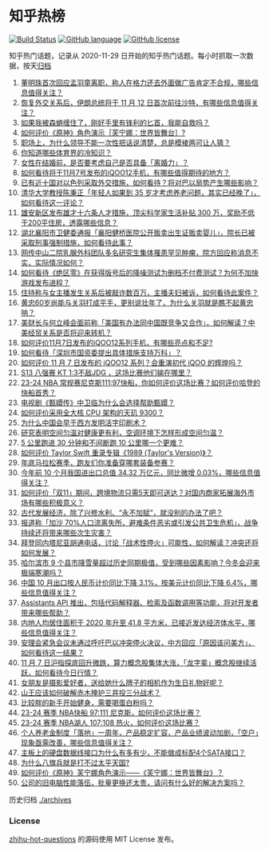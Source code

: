 # 知乎热榜
[![Build Status](https://github.com/ToWeLong/zhihu-hot-questions/workflows/CI/badge.svg)](https://github.com/ToWeLong/zhihu-hot-questions/actions)
[![GitHub language](https://img.shields.io/badge/language-golang-orange.svg)](https://golang.org/)
[![GitHub license](https://img.shields.io/github/license/ToWeLong/zhihu-hot-questions)](https://github.com/ToWeLong/zhihu-hot-questions/blob/main/LICENSE)

知乎热门话题，记录从 2020-11-29 日开始的知乎热门话题。每小时抓取一次数据，按天[归档](./archives)

<!-- BEGIN -->

1. [董明珠首次回应孟羽童离职，称人在格力还去外面做广告肯定不合规，哪些信息值得关注？](https://www.zhihu.com/question/629363251)
1. [恢复外交关系后，伊朗总统将于 11 月 12 日首次前往沙特，有哪些信息值得关注？](https://www.zhihu.com/question/629334176)
1. [如果我被森蚺缠住了，刚好手里有锋利的匕首，我能自救吗？](https://www.zhihu.com/question/628965121)
1. [如何评价《原神》角色演示［芙宁娜：世界皆舞台］?](https://www.zhihu.com/question/629349562)
1. [职场上，为什么领导不能一次性把话说清楚，总是模棱两可让人猜？](https://www.zhihu.com/question/628707651)
1. [你知道哪些体育界的冷知识？](https://www.zhihu.com/question/68280634)
1. [女性在结婚前，是否要考虑自己是否具备「离婚力」？](https://www.zhihu.com/question/627613425)
1. [如何看待将于11月7号发布的iQOO12手机，有哪些值得期待的地方？](https://www.zhihu.com/question/628659446)
1. [已有近十国对以色列采取外交措施，如何看待？将对巴以局势产生哪些影响？](https://www.zhihu.com/question/629356482)
1. [清华大学教授陈秉正「年轻人如果到 35 岁才考虑养老问题，其实已经晚了」，如何看待这一评论？](https://www.zhihu.com/question/629245509)
1. [雄安新区发布雄才十六条人才措施，顶尖科学家生活补贴 300 万，奖励不低于200平住房，透露哪些信息？](https://www.zhihu.com/question/629343493)
1. [湖北襄阳市卫健委通报「襄阳健桥医院公开贩卖出生证贩卖婴儿」，院长已被采取刑事强制措施，如何看待此事？](https://www.zhihu.com/question/629346014)
1. [网传中山二院乳腺外科团队多名研究生集体罹患罕见肿瘤，院方回应称消息不实，实际情况如何？](https://www.zhihu.com/question/629355942)
1. [如何看待《绝区零》在获得版号后的降噪测试为删档不付费测试？为何不加快游戏发布进程？](https://www.zhihu.com/question/629058772)
1. [住持称与女主播发生关系后被敲诈数百万，主播夫妇被诉，如何看待此案件？](https://www.zhihu.com/question/629336044)
1. [黄忠60岁尚能与关羽打成平手，更别说壮年了，为什么关羽就是瞧不起黄忠呐？](https://www.zhihu.com/question/628665777)
1. [美财长与何立峰会面前称「美国有办法同中国既竞争又合作」，如何解读？中美经贸关系是否将迎来转机？](https://www.zhihu.com/question/629364243)
1. [如何评价11月7日发布的iQOO12系列手机，有哪些亮点和不足?](https://www.zhihu.com/question/629260898)
1. [如何看待「深圳市国资委提出具体措施支持万科」？](https://www.zhihu.com/question/629257102)
1. [如何评价 11 月 7 日发布的 iQOO12 系列？会重演初代 iQOO 的辉煌吗？](https://www.zhihu.com/question/629378512)
1. [S13 八强赛 KT 1:3不敌JDG ，这场比赛他们输在哪里？](https://www.zhihu.com/question/629088060)
1. [23-24 NBA 常规赛尼克斯111:97快船，你如何评价这场比赛？如何评价哈登的 快船首秀？](https://www.zhihu.com/question/629343608)
1. [电视剧《甄嬛传》中卫临为什么会选择帮助甄嬛？](https://www.zhihu.com/question/628572640)
1. [如何评价采用全大核 CPU 架构的天玑 9300？](https://www.zhihu.com/question/627542872)
1. [为什么中国会早于西方发明活字印刷术？](https://www.zhihu.com/question/628655092)
1. [研究表明空间匀温对健康更有利，空调环境下怎样形成空间匀温？](https://www.zhihu.com/question/629246965)
1. [5 公里跑进 30 分钟和不间断跑 10 公里哪一个更难？](https://www.zhihu.com/question/626655203)
1. [如何评价 Taylor Swift 重录专辑《1989 (Taylor's Version)》？](https://www.zhihu.com/question/628040892)
1. [年底马拉松赛季，跑友们你准备穿哪套装备参赛？](https://www.zhihu.com/question/626849942)
1. [今年前 10 个月我国进出口总值 34.32 万亿元，同比微增 0.03%，哪些信息值得关注？](https://www.zhihu.com/question/629343460)
1. [如何评价「双11」期间，跨境物流只需5天即可送达？对国内商家拓展海外市场有哪些积极意义？](https://www.zhihu.com/question/629355406)
1. [古代发展经济，除了兴修水利、“永不加赋”，就没别的办法了吧？](https://www.zhihu.com/question/612501931)
1. [报道称「加沙 70%人口流离失所，避难条件恶劣或引发公共卫生危机」，战争持续还将带来哪些次生灾害？](https://www.zhihu.com/question/629339414)
1. [拜登同内塔尼亚胡通电话，讨论「战术性停火」可能性，如何解读？冲突还将如何发展？](https://www.zhihu.com/question/629330086)
1. [哈尔滨市 9 个县市降雪量超过历史同期极值，受到哪些因素影响？今冬会迎来极端寒潮吗？](https://www.zhihu.com/question/629342850)
1. [中国 10 月出口按人民币计价同比下降 3.1%，按美元计价同比下降 6.4%，哪些信息值得关注？](https://www.zhihu.com/question/629343470)
1. [Assistants API 推出，包括代码解释器、检索及函数调用等功能，将对开发者带来哪些帮助？](https://www.zhihu.com/question/629326847)
1. [内地人均居住面积于 2020 年升至 41.8 平方米，已接近发达经济体水平，哪些信息值得关注？](https://www.zhihu.com/question/629359736)
1. [安理会紧急会议未通过呼吁巴以冲突停火决议，中方回应「原因该问美方」，如何看待这一结果？](https://www.zhihu.com/question/629363559)
1. [11 月 7 日沪指探底回升微跌，算力概念股集体大涨，「龙字辈」概念股继续活跃，如何看待今日行情？](https://www.zhihu.com/question/629333654)
1. [女朋友是摄影爱好者，送给她什么牌子的相机作为生日礼物好呢？](https://www.zhihu.com/question/628631911)
1. [山王应该如何破解赤木掩护三井投三分战术？](https://www.zhihu.com/question/619576448)
1. [比较胖的新手开始健身，需要喝蛋白粉吗？](https://www.zhihu.com/question/625579958)
1. [23-24 赛季 NBA快船 97:111 尼克斯，如何评价这场比赛？](https://www.zhihu.com/question/629329070)
1. [23-24 赛季 NBA湖人 107:108 热火，如何评价这场比赛？](https://www.zhihu.com/question/629327842)
1. [个人养老金制度「落地」一周年，产品稳定扩容，产品业绩波动加剧，「空户」现象亟需改善，哪些信息值得关注？](https://www.zhihu.com/question/629344274)
1. [主板上的硬盘数据线接口为什么有多有少，不能做成标配4个SATA接口？](https://www.zhihu.com/question/628075901)
1. [为什么八旗兵就是打不过太平天国?](https://www.zhihu.com/question/629280150)
1. [如何评价《原神》芙宁娜角色演示——《芙宁娜：世界皆舞台》？](https://www.zhihu.com/question/629350066)
1. [公司的旧电脑性能落伍，批量更换还太贵，请问有什么好的解决方案吗？](https://www.zhihu.com/question/627470183)

<!-- END -->

历史归档 [./archives](./archives)


### License
[zhihu-hot-questions](https://github.com/towelong/zhihu-hot-questions) 的源码使用 MIT License 发布。